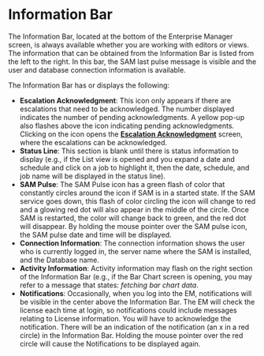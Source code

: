 # Information Bar

The Information Bar, located at the bottom of the Enterprise Manager screen, is always available whether you are working
with editors or views. The information that can be obtained from the
Information Bar is listed from the left to the right. In this bar, the
SAM last pulse message is visible and the user and database connection
information is available.

The Information Bar has or displays the following:

- **Escalation Acknowledgment**: This icon only appears if there are
    escalations that need to be     acknowledged. The number displayed indicates the number of pending
    acknowledgments. A yellow pop-up also flashes above the icon
    indicating pending acknowledgments. Clicking on the icon opens the
    **[Escalation     Acknowledgment](Using-Escalation-Acknowlegement.md)** screen,
    where the escalations can be     acknowledged.
- **Status Line**: This section is blank until there is status
    information to display (e.g., if the List view is opened and you
    expand a date and schedule and click on a job to highlight it, then
    the date, schedule, and job name will be displayed in the status
    line).
- **SAM Pulse**: The SAM Pulse icon has a green flash of color that
    constantly circles around the icon if SAM is in a started state. If
    the SAM service goes down, this flash of color circling the icon
    will change to red and a glowing red dot will also appear in the
    middle of the circle. Once SAM is restarted, the color will change
    back to green, and the red dot will disappear. By holding the mouse
    pointer over the SAM pulse icon, the SAM pulse date and time will be
    displayed.
- **Connection Information**: The connection information shows the
    user who is currently logged in, the server name where the SAM is
    installed, and the Database name.
- **Activity Information**: Activity information may flash on the
    right section of the Information Bar (e.g., if the Bar Chart screen
    is opening, you may refer to a message that states: *fetching bar
    chart data*.
- **Notifications**: Occasionally, when you log into the EM,
    notifications will be visible in the center above the Information
    Bar. The EM will check the license each time at login, so
    notifications could include messages relating to License
    information. You will have to acknowledge the notification. There
    will be an indication of the notification (an x in a red circle) in the Information Bar.
    Holding the mouse pointer over the red circle will cause the
    Notifications to be displayed again.
